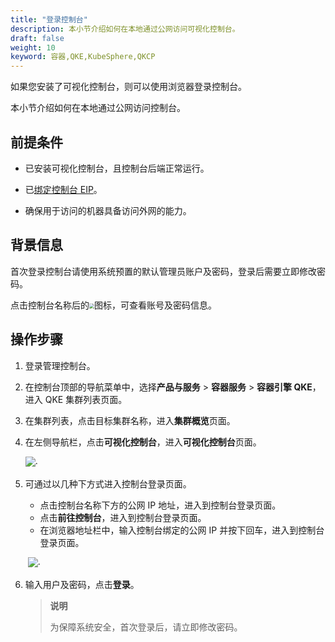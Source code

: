 ```yaml
---
title: "登录控制台"
description: 本小节介绍如何在本地通过公网访问可视化控制台。
draft: false
weight: 10
keyword: 容器,QKE,KubeSphere,QKCP
---
```


如果您安装了可视化控制台，则可以使用浏览器登录控制台。

本小节介绍如何在本地通过公网访问控制台。

## 前提条件

- 已安装可视化控制台，且控制台后端正常运行。

- 已[绑定控制台 EIP](../bind_eip/)。

- 确保用于访问的机器具备访问外网的能力。

## 背景信息

首次登录控制台请使用系统预置的默认管理员账户及密码，登录后需要立即修改密码。

点击控制台名称后的<img src="/container/qke_plus/_images/ks_version_info.png" style="zoom:50%;" />图标，可查看账号及密码信息。

## 操作步骤

1. 登录管理控制台。

2. 在控制台顶部的导航菜单中，选择**产品与服务** > **容器服务** > **容器引擎 QKE**，进入 QKE 集群列表页面。

3. 在集群列表，点击目标集群名称，进入**集群概览**页面。

4. 在左侧导航栏，点击**可视化控制台**，进入**可视化控制台**页面。

   ![](../../../_images/access_ks.png)·	

6. 可通过以几种下方式进入控制台登录页面。

   -  点击控制台名称下方的公网 IP 地址，进入到控制台登录页面。
   - 点击**前往控制台**，进入到控制台登录页面。
   - 在浏览器地址栏中，输入控制台绑定的公网 IP 并按下回车，进入到控制台登录页面。

   ​	![](../../../_images/kubesphere_login.png)·	

7. 输入用户及密码，点击**登录**。

   > **说明**
   >
   > 为保障系统安全，首次登录后，请立即修改密码。

